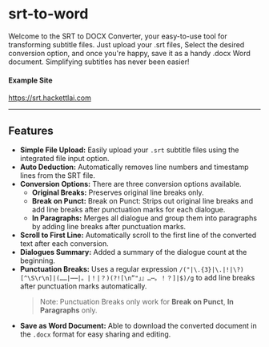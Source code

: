 # srt-to-word

Welcome to the SRT to DOCX Converter, your easy-to-use tool for transforming subtitle files. Just upload your .srt files, Select the desired conversion option, and once you're happy, save it as a handy .docx Word document. Simplifying subtitles has never been easier!

#### Example Site

https://srt.hackettlai.com
***
## Features

- **Simple File Upload:** Easily upload your `.srt` subtitle files using the integrated file input option.
- **Auto Deduction:** Automatically removes line numbers and timestamp lines from the SRT file.
- **Conversion Options:** There are three conversion options available.
  - **Original Breaks:** Preserves original line breaks only.
  - **Break on Punct:** Break on Punct:</strong> Strips out original line breaks and add line breaks after punctuation marks for each dialogue.
  - **In Paragraphs:** Merges all dialogue and group them into paragraphs by adding line breaks after punctuation marks.
- **Scroll to First Line:** Automatically scroll to the first line of the converted text after each conversion.
- **Dialogues Summary:** Added a summary of the dialogue count at the beginning.
- **Punctuation Breaks:** Uses a regular expression `/("|\.{3}|\.|!|\?)[^\S\r\n]|(……|⋯⋯|。|！|？)(?![\n”"」』…⋯。！？]|$)/g` to add line breaks after punctuation marks automatically.
  > Note: Punctuation Breaks only work for <strong>Break on Punct</strong>, <strong>In Paragraphs</strong> only.
- **Save as Word Document:** Able to download the converted document in the `.docx` format for easy sharing and editing.
